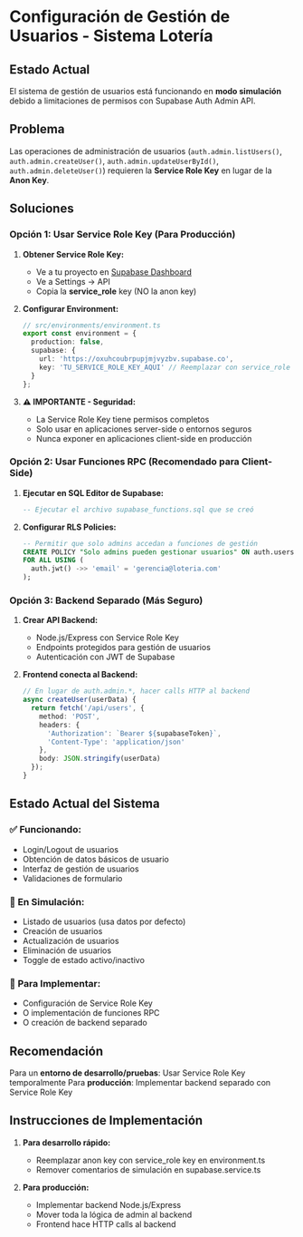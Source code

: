 # Configuración de Gestión de Usuarios - Sistema Lotería

## Estado Actual
El sistema de gestión de usuarios está funcionando en **modo simulación** debido a limitaciones de permisos con Supabase Auth Admin API.

## Problema
Las operaciones de administración de usuarios (`auth.admin.listUsers()`, `auth.admin.createUser()`, `auth.admin.updateUserById()`, `auth.admin.deleteUser()`) requieren la **Service Role Key** en lugar de la **Anon Key**.

## Soluciones

### Opción 1: Usar Service Role Key (Para Producción)

1. **Obtener Service Role Key:**
   - Ve a tu proyecto en [Supabase Dashboard](https://app.supabase.com)
   - Ve a Settings → API
   - Copia la **service_role** key (NO la anon key)

2. **Configurar Environment:**
   ```typescript
   // src/environments/environment.ts
   export const environment = {
     production: false,
     supabase: {
       url: 'https://oxuhcoubrpupjmjvyzbv.supabase.co',
       key: 'TU_SERVICE_ROLE_KEY_AQUI' // Reemplazar con service_role key
     }
   };
   ```

3. **⚠️ IMPORTANTE - Seguridad:**
   - La Service Role Key tiene permisos completos
   - Solo usar en aplicaciones server-side o entornos seguros
   - Nunca exponer en aplicaciones client-side en producción

### Opción 2: Usar Funciones RPC (Recomendado para Client-Side)

1. **Ejecutar en SQL Editor de Supabase:**
   ```sql
   -- Ejecutar el archivo supabase_functions.sql que se creó
   ```

2. **Configurar RLS Policies:**
   ```sql
   -- Permitir que solo admins accedan a funciones de gestión
   CREATE POLICY "Solo admins pueden gestionar usuarios" ON auth.users
   FOR ALL USING (
     auth.jwt() ->> 'email' = 'gerencia@loteria.com'
   );
   ```

### Opción 3: Backend Separado (Más Seguro)

1. **Crear API Backend:**
   - Node.js/Express con Service Role Key
   - Endpoints protegidos para gestión de usuarios
   - Autenticación con JWT de Supabase

2. **Frontend conecta al Backend:**
   ```typescript
   // En lugar de auth.admin.*, hacer calls HTTP al backend
   async createUser(userData) {
     return fetch('/api/users', {
       method: 'POST',
       headers: { 
         'Authorization': `Bearer ${supabaseToken}`,
         'Content-Type': 'application/json'
       },
       body: JSON.stringify(userData)
     });
   }
   ```

## Estado Actual del Sistema

### ✅ Funcionando:
- Login/Logout de usuarios
- Obtención de datos básicos de usuario
- Interfaz de gestión de usuarios
- Validaciones de formulario

### 🔄 En Simulación:
- Listado de usuarios (usa datos por defecto)
- Creación de usuarios
- Actualización de usuarios
- Eliminación de usuarios
- Toggle de estado activo/inactivo

### 📝 Para Implementar:
- Configuración de Service Role Key
- O implementación de funciones RPC
- O creación de backend separado

## Recomendación

Para un **entorno de desarrollo/pruebas**: Usar Service Role Key temporalmente
Para **producción**: Implementar backend separado con Service Role Key

## Instrucciones de Implementación

1. **Para desarrollo rápido:**
   - Reemplazar anon key con service_role key en environment.ts
   - Remover comentarios de simulación en supabase.service.ts

2. **Para producción:**
   - Implementar backend Node.js/Express
   - Mover toda la lógica de admin al backend
   - Frontend hace HTTP calls al backend
